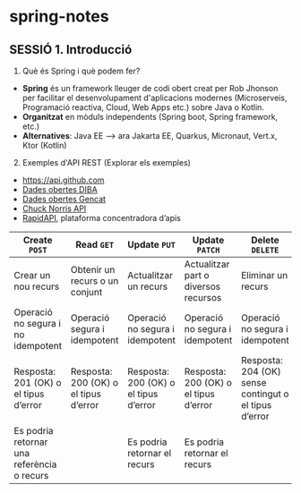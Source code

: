 # spring-notes
## SESSIÓ 1. Introducció

1. Què és Spring i què podem fer?
- **Spring** és un framework lleuger de codi obert creat per Rob Jhonson per facilitar el desenvolupament d'aplicacions modernes (Microserveis, Programació reactiva, Cloud, Web Apps etc.) sobre Java o Kotlin.
- **Organitzat** en mòduls independents (Spring boot, Spring framework, etc.)
- **Alternatives**: Java EE --> ara Jakarta EE, Quarkus, Micronaut, Vert.x, Ktor (Kotlin)

2. Exemples d'API REST (Explorar els exemples)
- https://api.github.com
- [Dades obertes DIBA](https://dadesobertes.diba.cat/datasets)
- [Dades obertes Gencat](https://administraciodigital.gencat.cat/ca/dades/dades-obertes/inici/)
- [Chuck Norris API](https://api.chucknorris.io/)
- [RapidAPI](https://rapidapi.com/), plataforma concentradora d’apis

| **Create** `POST`          | **Read** `GET`                    | **Update** `PUT`                | **Update** `PATCH`                   | **Delete** `DELETE`                        |
|---------------------------|----------------------------------|--------------------------------|-------------------------------------|--------------------------------------------|
| Crear un nou recurs       | Obtenir un recurs o un conjunt   | Actualitzar un recurs          | Actualitzar part o diversos recursos | Eliminar un recurs                         |
| Operació no segura i no idempotent | Operació segura i idempotent    | Operació no segura i idempotent | Operació no segura i idempotent      | Operació no segura i idempotent            |
| Resposta: 201 (OK) o el tipus d’error | Resposta: 200 (OK) o el tipus d’error | Resposta: 200 (OK) o el tipus d’error | Resposta: 200 (OK) o el tipus d’error  | Resposta: 204 (OK) sense contingut o el tipus d’error |
| Es podria retornar una referència o recurs |                                  | Es podria retornar el recurs    | Es podria retornar el recurs         |                                            |
